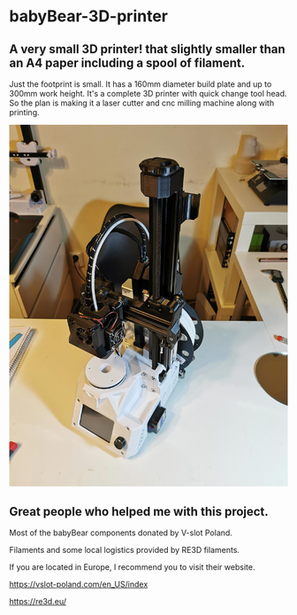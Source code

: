 # babyBear-3D-printer
## A very small 3D printer! that slightly smaller than an A4 paper including a spool of filament.
Just the footprint is small. It has a 160mm diameter build plate and up to 300mm work height.
It's a complete 3D printer with quick change tool head. So the plan is making it a laser cutter and cnc milling machine along with printing.

<img src="/Media/babyBear.jpg" alt="Alt text" title="Optional title">


## Great people who helped me with this project.

Most of the babyBear components donated by V-slot Poland.

Filaments and some local logistics provided by RE3D filaments.

If you are located in Europe, I recommend you to visit their website.

https://vslot-poland.com/en_US/index

https://re3d.eu/
